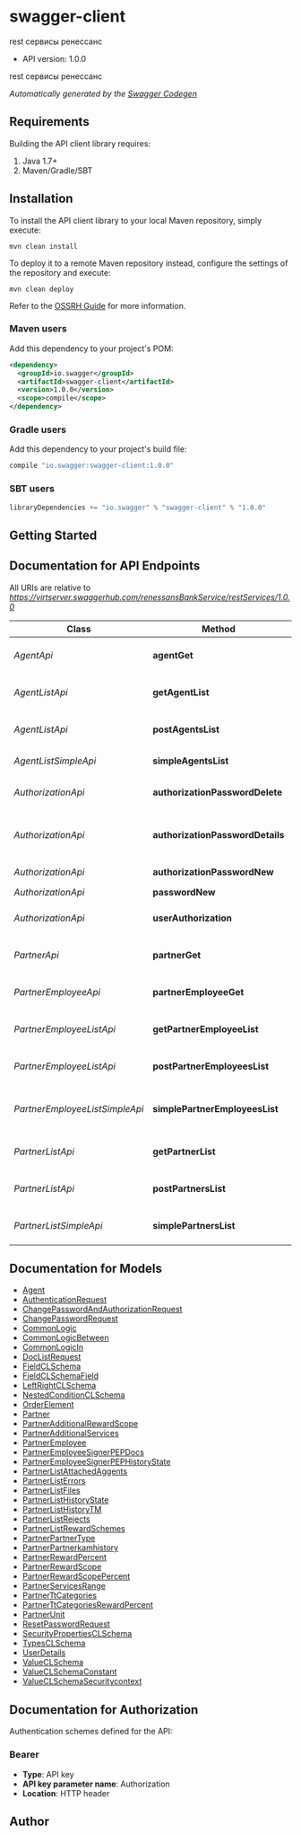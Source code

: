 # swagger-client

rest сервисы ренессанс
- API version: 1.0.0

rest сервисы ренессанс


*Automatically generated by the [Swagger Codegen](https://github.com/swagger-api/swagger-codegen)*

## Requirements

Building the API client library requires:
1. Java 1.7+
2. Maven/Gradle/SBT

## Installation

To install the API client library to your local Maven repository, simply execute:

```shell
mvn clean install
```

To deploy it to a remote Maven repository instead, configure the settings of the repository and execute:

```shell
mvn clean deploy
```

Refer to the [OSSRH Guide](http://central.sonatype.org/pages/ossrh-guide.html) for more information.

### Maven users

Add this dependency to your project's POM:

```xml
<dependency>
  <groupId>io.swagger</groupId>
  <artifactId>swagger-client</artifactId>
  <version>1.0.0</version>
  <scope>compile</scope>
</dependency>
```

### Gradle users

Add this dependency to your project's build file:

```groovy
compile "io.swagger:swagger-client:1.0.0"
```

### SBT users

```scala
libraryDependencies += "io.swagger" % "swagger-client" % "1.0.0"
```

## Getting Started

## Documentation for API Endpoints

All URIs are relative to *https://virtserver.swaggerhub.com/renessansBankService/restServices/1.0.0*

Class | Method | HTTP request | Description
------------ | ------------- | ------------- | -------------
*AgentApi* | **agentGet** | **GET** /rest-api/agents/{id} | получение документа по гуиду
*AgentListApi* | **getAgentList** | **GET** /rest-api/list/agent/{queryId} | получение списка документов
*AgentListApi* | **postAgentsList** | **POST** /rest-api/list/agent | сохранение параметров фильтрации
*AgentListSimpleApi* | **simpleAgentsList** | **GET** /rest-api/simple/list/agent | получение списка агентов
*AuthorizationApi* | **authorizationPasswordDelete** | **DELETE** /rest-api/auth/user/password | сброс пароля авторизованного пользователя
*AuthorizationApi* | **authorizationPasswordDetails** | **GET** /rest-api/auth/user/details | получение информации о текущем пользователе
*AuthorizationApi* | **authorizationPasswordNew** | **POST** /rest-api/auth/user/authorization/password/new | авторизация и смена пароля
*AuthorizationApi* | **passwordNew** | **POST** /rest-api/auth/user/password/new | смена пароля
*AuthorizationApi* | **userAuthorization** | **POST** /rest-api/auth/authorization | авторизация пользователя в системе
*PartnerApi* | **partnerGet** | **GET** /rest-api/partners/{id} | получение документа по гуиду
*PartnerEmployeeApi* | **partnerEmployeeGet** | **GET** /rest-api/partnerEmployees/{id} | получение документа по гуиду
*PartnerEmployeeListApi* | **getPartnerEmployeeList** | **GET** /rest-api/list/partnerEmployee/{queryId} | получение списка документов
*PartnerEmployeeListApi* | **postPartnerEmployeesList** | **POST** /rest-api/list/partnerEmployee | сохранение параметров фильтрации
*PartnerEmployeeListSimpleApi* | **simplePartnerEmployeesList** | **GET** /rest-api/simple/list/partnerEmployee | получение списка сотрудников партнера
*PartnerListApi* | **getPartnerList** | **GET** /rest-api/list/partner/{id} | получение списка документов
*PartnerListApi* | **postPartnersList** | **POST** /rest-api/list/partner | сохранение параметров фильтрации
*PartnerListSimpleApi* | **simplePartnersList** | **GET** /rest-api/simple/list/partner | получение списка партнеров


## Documentation for Models

 - [Agent](Agent.md)
 - [AuthenticationRequest](AuthenticationRequest.md)
 - [ChangePasswordAndAuthorizationRequest](ChangePasswordAndAuthorizationRequest.md)
 - [ChangePasswordRequest](ChangePasswordRequest.md)
 - [CommonLogic](CommonLogic.md)
 - [CommonLogicBetween](CommonLogicBetween.md)
 - [CommonLogicIn](CommonLogicIn.md)
 - [DocListRequest](DocListRequest.md)
 - [FieldCLSchema](FieldCLSchema.md)
 - [FieldCLSchemaField](FieldCLSchemaField.md)
 - [LeftRightCLSchema](LeftRightCLSchema.md)
 - [NestedConditionCLSchema](NestedConditionCLSchema.md)
 - [OrderElement](OrderElement.md)
 - [Partner](Partner.md)
 - [PartnerAdditionalRewardScope](PartnerAdditionalRewardScope.md)
 - [PartnerAdditionalServices](PartnerAdditionalServices.md)
 - [PartnerEmployee](PartnerEmployee.md)
 - [PartnerEmployeeSignerPEPDocs](PartnerEmployeeSignerPEPDocs.md)
 - [PartnerEmployeeSignerPEPHistoryState](PartnerEmployeeSignerPEPHistoryState.md)
 - [PartnerListAttachedAggents](PartnerListAttachedAggents.md)
 - [PartnerListErrors](PartnerListErrors.md)
 - [PartnerListFiles](PartnerListFiles.md)
 - [PartnerListHistoryState](PartnerListHistoryState.md)
 - [PartnerListHistoryTM](PartnerListHistoryTM.md)
 - [PartnerListRejects](PartnerListRejects.md)
 - [PartnerListRewardSchemes](PartnerListRewardSchemes.md)
 - [PartnerPartnerType](PartnerPartnerType.md)
 - [PartnerPartnerkamhistory](PartnerPartnerkamhistory.md)
 - [PartnerRewardPercent](PartnerRewardPercent.md)
 - [PartnerRewardScope](PartnerRewardScope.md)
 - [PartnerRewardScopePercent](PartnerRewardScopePercent.md)
 - [PartnerServicesRange](PartnerServicesRange.md)
 - [PartnerTtCategories](PartnerTtCategories.md)
 - [PartnerTtCategoriesRewardPercent](PartnerTtCategoriesRewardPercent.md)
 - [PartnerUnit](PartnerUnit.md)
 - [ResetPasswordRequest](ResetPasswordRequest.md)
 - [SecurityPropertiesCLSchema](SecurityPropertiesCLSchema.md)
 - [TypesCLSchema](TypesCLSchema.md)
 - [UserDetails](UserDetails.md)
 - [ValueCLSchema](ValueCLSchema.md)
 - [ValueCLSchemaConstant](ValueCLSchemaConstant.md)
 - [ValueCLSchemaSecuritycontext](ValueCLSchemaSecuritycontext.md)


## Documentation for Authorization

Authentication schemes defined for the API:
### Bearer

- **Type**: API key
- **API key parameter name**: Authorization
- **Location**: HTTP header


## Author


